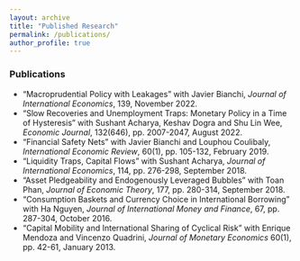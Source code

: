 ```yaml
---
layout: archive
title: "Published Research"
permalink: /publications/
author_profile: true
---
```


### Publications
* “Macroprudential Policy with Leakages” with Javier Bianchi, *Journal of International Economics*, 139, November 2022.
* “Slow Recoveries and Unemployment Traps: Monetary Policy in a Time of Hysteresis” with Sushant Acharya, Keshav Dogra and Shu Lin Wee, *Economic Journal*, 132(646), pp. 2007-2047, August 2022.
* “Financial Safety Nets” with Javier Bianchi and Louphou Coulibaly, *International Economic Review*, 60(1), pp. 105-132, February 2019.
* “Liquidity Traps, Capital Flows” with Sushant Acharya, *Journal of International Economics*, 114, pp. 276-298, September 2018.
* “Asset Pledgeability and Endogenously Leveraged Bubbles” with Toan Phan, *Journal of Economic Theory*, 177, pp. 280-314, September 2018.
* “Consumption Baskets and Currency Choice in International Borrowing” with Ha Nguyen, *Journal of International Money and Finance*, 67, pp. 287-304, October 2016.
* “Capital Mobility and International Sharing of Cyclical Risk” with Enrique Mendoza and Vincenzo Quadrini, *Journal of Monetary Economics* 60(1), pp. 42-61, January 2013.


<!---
{% if author.googlescholar %}
  You can also find my articles on <u><a href="{{author.googlescholar}}">my Google Scholar profile</a>.</u>
{% endif %}

{% include base_path %}

{% for post in site.publications reversed %}
  {% include archive-single.html %}
{% endfor %}
-->
